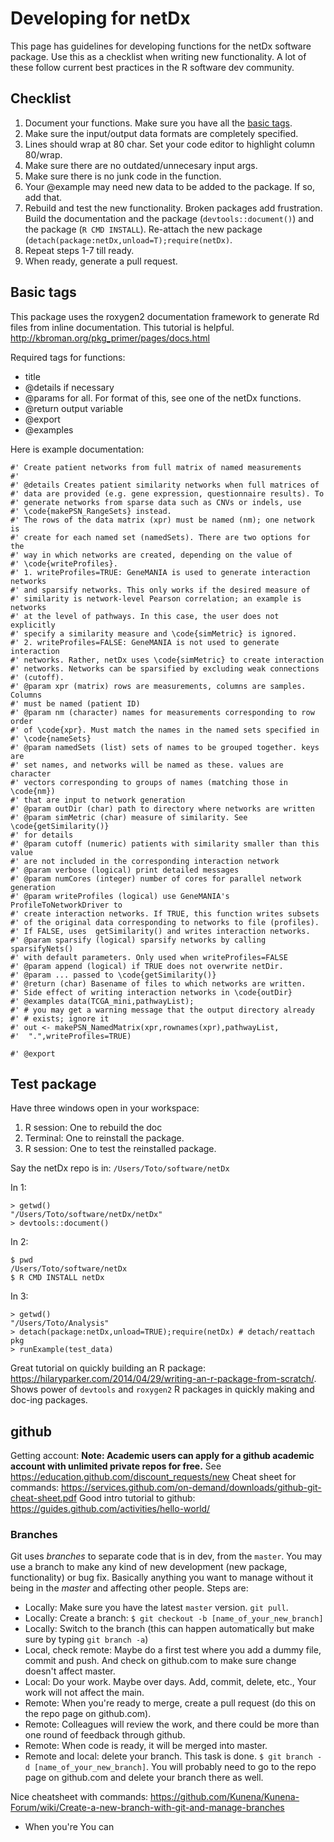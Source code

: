 # Developing for netDx

This page has guidelines for developing functions for the netDx software package. Use this as a checklist when writing new functionality. A lot of these follow current best practices in the R software dev community.

## Checklist
1. Document your functions. Make sure you have all the <a href="#tag">basic tags</a>.
2. Make sure the input/output data formats are completely specified.
3. Lines should wrap at 80 char. Set your code editor to highlight column 80/wrap.
4. Make sure there are no outdated/unnecesary input args.
5. Make sure there is no junk code in the function.
6. Your @example may need new data to be added to the package. If so, add that.
7. Rebuild and <a name="testit">test the new functionality</a>. Broken packages add frustration. Build the documentation and the package (`devtools::document()`) and the package (`R CMD INSTALL`). Re-attach the new package (`detach(package:netDx,unload=T);require(netDx)`. 
8. Repeat steps 1-7 till ready. 
9. When ready, generate a pull request.

<a name="tag"></a>
## Basic tags
This package uses the roxygen2 documentation framework to generate Rd files from inline documentation. 
This tutorial is helpful. http://kbroman.org/pkg_primer/pages/docs.html

Required tags for functions:
 - title
 - @details if necessary
 - @params for all. For format of this, see one of the netDx functions.
 - @return output variable
 - @export
 - @examples

Here is example documentation:
```
#' Create patient networks from full matrix of named measurements
#'
#' @details Creates patient similarity networks when full matrices of 
#' data are provided (e.g. gene expression, questionnaire results). To
#' generate networks from sparse data such as CNVs or indels, use 
#' \code{makePSN_RangeSets} instead.
#' The rows of the data matrix (xpr) must be named (nm); one network is 
#' create for each named set (namedSets). There are two options for the 
#' way in which networks are created, depending on the value of
#' \code{writeProfiles}. 
#' 1. writeProfiles=TRUE: GeneMANIA is used to generate interaction networks
#' and sparsify networks. This only works if the desired measure of
#' similarity is network-level Pearson correlation; an example is networks
#' at the level of pathways. In this case, the user does not explicitly 
#' specify a similarity measure and \code{simMetric} is ignored.
#' 2. writeProfiles=FALSE: GeneMANIA is not used to generate interaction
#' networks. Rather, netDx uses \code{simMetric} to create interaction
#' networks. Networks can be sparsified by excluding weak connections 
#' (cutoff). 
#' @param xpr (matrix) rows are measurements, columns are samples. Columns
#' must be named (patient ID)
#' @param nm (character) names for measurements corresponding to row order
#' of \code{xpr}. Must match the names in the named sets specified in
#' \code{nameSets}
#' @param namedSets (list) sets of names to be grouped together. keys are
#' set names, and networks will be named as these. values are character
#' vectors corresponding to groups of names (matching those in \code{nm})
#' that are input to network generation
#' @param outDir (char) path to directory where networks are written
#' @param simMetric (char) measure of similarity. See \code{getSimilarity()}
#' for details
#' @param cutoff (numeric) patients with similarity smaller than this value
#' are not included in the corresponding interaction network
#' @param verbose (logical) print detailed messages
#' @param numCores (integer) number of cores for parallel network generation
#' @param writeProfiles (logical) use GeneMANIA's ProfileToNetworkDriver to
#' create interaction networks. If TRUE, this function writes subsets 
#' of the original data corresponding to networks to file (profiles). 
#' If FALSE, uses  getSimilarity() and writes interaction networks.
#' @param sparsify (logical) sparsify networks by calling sparsifyNets()
#' with default parameters. Only used when writeProfiles=FALSE
#' @param append (logical) if TRUE does not overwrite netDir.
#' @param ... passed to \code{getSimilarity()}
#' @return (char) Basename of files to which networks are written.  
#' Side effect of writing interaction networks in \code{outDir}
#' @examples data(TCGA_mini,pathwayList); 
#' # you may get a warning message that the output directory already
#' # exists; ignore it
#' out <- makePSN_NamedMatrix(xpr,rownames(xpr),pathwayList, 
#' 	".",writeProfiles=TRUE)

#' @export
```

<a name="testit"></a>
## Test package
Have three windows open in your workspace:
1. R session: One to rebuild the doc
2. Terminal: One to reinstall the package. 
3. R session: One to test the reinstalled package.

Say the netDx repo is in: `/Users/Toto/software/netDx`

In 1: 
```
> getwd()
"/Users/Toto/software/netDx/netDx"
> devtools::document()
```
In 2: 
```
$ pwd 
/Users/Toto/software/netDx
$ R CMD INSTALL netDx
```
In 3: 
```
> getwd()
"/Users/Toto/Analysis"
> detach(package:netDx,unload=TRUE);require(netDx) # detach/reattach pkg
> runExample(test_data)
```
Great tutorial on quickly building an R package: https://hilaryparker.com/2014/04/29/writing-an-r-package-from-scratch/.
Shows power of `devtools` and `roxygen2` R packages in quickly making and doc-ing packages.

## github 

Getting account: **Note: Academic users can apply for a github academic account with unlimited private repos for free.** See https://education.github.com/discount_requests/new 
Cheat sheet for commands: https://services.github.com/on-demand/downloads/github-git-cheat-sheet.pdf
Good intro tutorial to github: https://guides.github.com/activities/hello-world/

### Branches
Git uses *branches* to separate code that is in dev, from the `master`. You may use a branch to make any kind of new development (new package, functionality) or bug fix. Basically anything you want to manage without it being in the *master* and affecting other people.
Steps are:
* Locally: Make sure you have the latest `master` version. `git pull`.
* Locally: Create a branch: `$ git checkout -b [name_of_your_new_branch]`
* Locally: Switch to the branch (this can happen automatically but make sure by typing `git branch -a`)
* Local, check remote: Maybe do a first test where you add a dummy file, commit and push. And check on github.com to make sure change doesn't affect master.
* Local: Do your work.  Maybe over days. Add, commit, delete, etc., Your work will not affect the main. 
* Remote: When you're ready to merge, create a pull request (do this on the repo page on github.com).
* Remote: Colleagues will review the work, and there could be more than one round of feedback through github.
* Remote: When code is ready, it will be merged into master.
* Remote and local: delete your branch. This task is done. `$ git branch -d [name_of_your_new_branch]`. You will probably need to go to the repo page on github.com and delete your branch there as well.

Nice cheatsheet with commands: https://github.com/Kunena/Kunena-Forum/wiki/Create-a-new-branch-with-git-and-manage-branches

* When you're You can 

